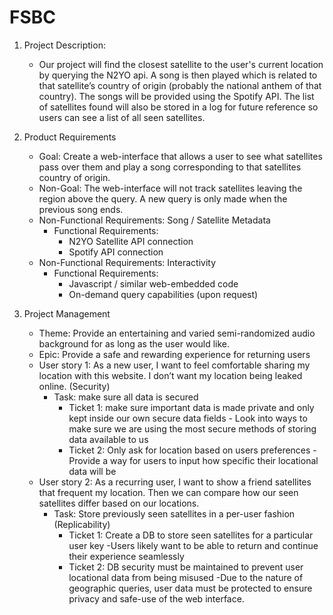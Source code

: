 # FSBC
1) Project Description:
   - Our project will find the closest satellite to the user's current location by querying the N2YO api. A song is then played which is related to that satellite’s country of origin (probably the national anthem of that country). The songs will be provided using the Spotify API. The list of satellites found will also be stored in a log for future reference so users can see a list of all seen satellites.

2) Product Requirements
   - Goal: Create a web-interface that allows a user to see what satellites pass over them and play a song corresponding to that satellites country of origin.
   - Non-Goal: The web-interface will not track satellites leaving the region above the query. A new query is only made when the previous song ends.
   - Non-Functional Requirements: Song / Satellite Metadata
		- Functional Requirements:
			- N2YO Satellite API connection
			- Spotify API connection
   - Non-Functional Requirements: Interactivity
		- Functional Requirements:
			- Javascript / similar web-embedded code
			- On-demand query capabilities (upon request)


3) Project Management
	- Theme: Provide an entertaining and varied semi-randomized audio background for as long as the user would like.
	- Epic: Provide a safe and rewarding experience for returning users
	- User story 1: As a new user, I want to feel comfortable sharing my location with this website. I don’t want my location being leaked online. (Security)
		- Task: make sure all data is secured
   			- Ticket 1: make sure important data is made private and only kept inside our own secure data fields
         			- Look into ways to make sure we are using the most secure methods of storing data available to us
   			- Ticket 2: Only ask for location based on users preferences 
         			-Provide a way for users to input how specific their locational data will be
	- User story 2: As a recurring user, I want to show a friend satellites that frequent my location. Then we can compare how our seen satellites differ based on our locations.
		- Task: Store previously seen satellites in a per-user fashion (Replicability)
   			- Ticket 1: Create a DB to store seen satellites for a particular user key
         			-Users likely want to be able to return and continue their experience seamlessly
   			- Ticket 2: DB security must be maintained to prevent user locational data from being misused
         			-Due to the nature of geographic queries, user data must be protected to ensure privacy and safe-use of the web interface.


